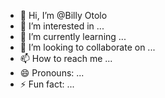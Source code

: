 - 👋 Hi, I’m @Billy Otolo
- 👀 I’m interested in ...
- 🌱 I’m currently learning ...
- 💞️ I’m looking to collaborate on ...
- 📫 How to reach me ...
- 😄 Pronouns: ...
- ⚡ Fun fact: ...

<!---
Btolo/Btolo is a ✨ special ✨ repository because its `README.md` (this file) appears on your GitHub profile.
You can click the Preview link to take a look at your changes.
--->
